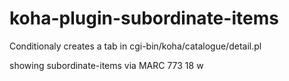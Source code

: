 # koha-plugin-subordinate-items

Conditionaly creates a tab in cgi-bin/koha/catalogue/detail.pl 

showing subordinate-items via MARC 773 18 w

